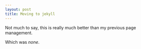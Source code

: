 ```yaml
---
layout: post
title: Moving to jekyll
---
```


Not much to say, this is really much better than my previous page management.

Which was *none*.
